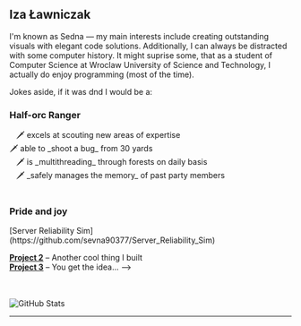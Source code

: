 <h2>Iza Ławniczak</h2>

I'm known as Sedna — my main interests include creating outstanding visuals with elegant code solutions. Additionally, I can always be distracted with some computer history. It might suprise some, that as a student of Computer Science at Wroclaw University of Science and Technology, I actually do enjoy programming (most of the time).

Jokes aside, if it was dnd I would be a:

<h3>Half-orc Ranger</h3>
&nbsp;&nbsp;&nbsp;🗡️ excels at scouting new areas of expertise <br>
🗡️ able to _shoot a bug_ from 30 yards <br>
&nbsp;&nbsp;&nbsp;🗡️ is _multithreading_ through forests on daily basis <br>
&nbsp;&nbsp;&nbsp;🗡️ _safely manages the memory_ of past party members <br>
<br>

<h3>Pride and joy</h3>
 [Server Reliability Sim](https://github.com/sevna90377/Server_Reliability_Sim)

 **[Project 2](https://github.com/yourusername/project2)** – Another cool thing I built  
 **[Project 3](https://github.com/yourusername/project3)** – You get the idea... -->

<br><br>
![GitHub Stats](https://github-readme-stats.vercel.app/api?username=sevna90377&show_icons=true&theme=merko) <!-- maroongold gruvbox_light-->

---
